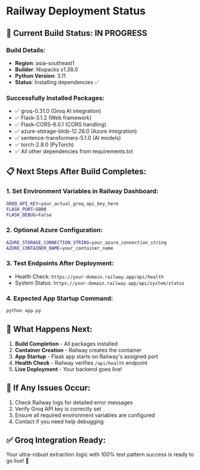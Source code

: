 # Railway Deployment Status

## 🚀 Current Build Status: IN PROGRESS

### Build Details:
- **Region**: asia-southeast1
- **Builder**: Nixpacks v1.38.0
- **Python Version**: 3.11
- **Status**: Installing dependencies ✅

### Successfully Installed Packages:
- ✅ groq-0.31.0 (Groq AI integration)
- ✅ Flask-3.1.2 (Web framework)
- ✅ Flask-CORS-6.0.1 (CORS handling)
- ✅ azure-storage-blob-12.26.0 (Azure integration)
- ✅ sentence-transformers-5.1.0 (AI models)
- ✅ torch-2.8.0 (PyTorch)
- ✅ All other dependencies from requirements.txt

## 📋 Next Steps After Build Completes:

### 1. Set Environment Variables in Railway Dashboard:
```bash
GROQ_API_KEY=your_actual_groq_api_key_here
FLASK_PORT=5000
FLASK_DEBUG=False
```

### 2. Optional Azure Configuration:
```bash
AZURE_STORAGE_CONNECTION_STRING=your_azure_connection_string
AZURE_CONTAINER_NAME=your_container_name
```

### 3. Test Endpoints After Deployment:
- Health Check: `https://your-domain.railway.app/api/health`
- System Status: `https://your-domain.railway.app/api/system/status`

### 4. Expected App Startup Command:
```bash
python app.py
```

## 🎯 What Happens Next:

1. **Build Completion** - All packages installed
2. **Container Creation** - Railway creates the container
3. **App Startup** - Flask app starts on Railway's assigned port
4. **Health Check** - Railway verifies `/api/health` endpoint
5. **Live Deployment** - Your backend goes live!

## 🔧 If Any Issues Occur:

1. Check Railway logs for detailed error messages
2. Verify Groq API key is correctly set
3. Ensure all required environment variables are configured
4. Contact if you need help debugging

## ✅ Groq Integration Ready:
Your ultra-robust extraction logic with 100% test pattern success is ready to go live! 🚀
